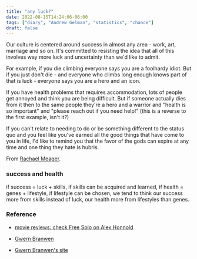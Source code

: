 ```yaml
---
title: "any luck?"
date: 2022-08-15T14:24:06-06:00
tags: ["diary", "Andrew Gelman", "statistics", "chance"]
draft: false
---
```


Our culture is centered around success in almost any area - work, art, marriage and so on. It's committed to resisting the idea that all of this involves way more luck and uncertainty than we'd like to admit.

For example, if you die climbing everyone says you are a foolhardy idiot. But if you just don't die - and everyone who climbs long enough knows part of that is luck - everyone says you are a hero and an icon.

If you have health problems that requires accommodation, lots of people get annoyed and think you are being difficult. But if someone actually dies from it then to the same people they're a hero and a warrior and "health is so important" and "please reach out if you need help!" (this is a reverse to the first example, isn't it?)

If you can't relate to needing to do or be something different to the status quo and you feel like you've earned all the good things that have come to you in life, I'd like to remind you that the favor of the gods can expire at any time and one thing they hate is hubris.

From [Rachael Meager](twitter.com/ecomomeager).

### success and health 

if success = luck + skills, if skills can be acquired and learned,
if health = genes + lifestyle, if lifestyle can be chosen,
we tend to think our success more from skills instead of luck, our health more from lifestyles than genes.

### Reference

* [movie reviews: check Free Solo on Alex Honnold](https://www.gwern.net/reviews/Movies)

* [Gwern Branwen](https://github.com/gwern)
* [Gwern Branwen's site](https://www.gwern.net/)

